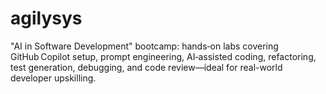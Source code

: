 # agilysys
"AI in Software Development" bootcamp: hands‑on labs covering GitHub Copilot setup, prompt engineering, AI‑assisted coding, refactoring, test generation, debugging, and code review—ideal for real-world developer upskilling.
